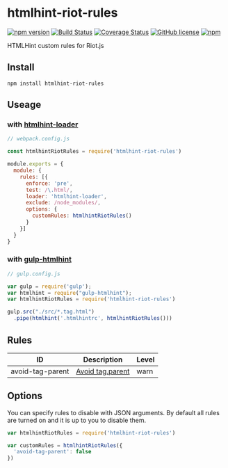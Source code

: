 # htmlhint-riot-rules

[![npm version](https://badge.fury.io/js/htmlhint-riot-rules.svg)](https://badge.fury.io/js/htmlhint-riot-rules)
[![Build Status](https://travis-ci.org/black-trooper/htmlhint-riot-rules.svg?branch=master)](https://travis-ci.org/black-trooper/htmlhint-riot-rules)
[![Coverage Status](https://coveralls.io/repos/github/black-trooper/htmlhint-riot-rules/badge.svg)](https://coveralls.io/github/black-trooper/htmlhint-riot-rules)
[![GitHub license](https://img.shields.io/github/license/black-trooper/htmlhint-riot-rules.svg)](https://github.com/black-trooper/htmlhint-riot-rules/blob/master/LICENSE)
[![npm](https://img.shields.io/npm/dm/htmlhint-riot-rules.svg)](https://www.npmtrends.com/htmlhint-riot-rules)

HTMLHint custom rules for Riot.js

## Install
```
npm install htmlhint-riot-rules
```

## Useage

### with [htmlhint-loader](https://github.com/htmlhint/htmlhint-loader)
```javascript
// webpack.config.js

const htmlhintRiotRules = require('htmlhint-riot-rules')

module.exports = {
  module: {
    rules: [{
      enforce: 'pre',
      test: /\.html/,
      loader: 'htmlhint-loader',
      exclude: /node_modules/,
      options: {
        customRules: htmlhintRiotRules()
      }
    }]
  }
}
```


### with [gulp-htmlhint](https://github.com/bezoerb/gulp-htmlhint)
```javascript
// gulp.config.js

var gulp = require('gulp');
var htmlhint = require("gulp-htmlhint");
var htmlhintRiotRules = require('htmlhint-riot-rules')

gulp.src("./src/*.tag.html")
  .pipe(htmlhint('.htmlhintrc', htmlhintRiotRules()))
```

## Rules
|ID|Description|Level|
|--|-----------|-----|
|avoid-tag-parent|[Avoid tag.parent](https://github.com/voorhoede/riotjs-style-guide#avoid-tagparent)|warn|


## Options
You can specify rules to disable with JSON arguments. 
By default all rules are turned on and it is up to you to disable them.

```javascript
var htmlhintRiotRules = require('htmlhint-riot-rules')

var customRules = htmlhintRiotRules({
  'avoid-tag-parent': false
})
```
